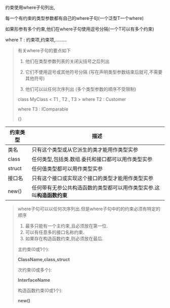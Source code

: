 约束使用where子句列出,

每一个有约束的类型参数都有自己的where子句(一个泛型T一个where)

如果形参有多个约束,他们在where子句使用逗号分隔(一个T可以有多个约束)

where T : 约束项,约束项,.........

> 有关where子句的要点如下
>
> 1. 他们在类型参数列表的关闭尖括号之后列出
>
> 2. 它们不使用逗号或其他符号分隔 (写在声明类型参数结束后就可,不需要其他符号)
>
> 3. 他们可以以任何次序列出 (多个类型参数的顺序不受限制)
>
>
> class MyClass < T1 , T2 , T3 > where T2 : Customer 
>
>  where T3 : IComparable
>
> {}



| 约束类型 | 描述                                                         |
| -------- | ------------------------------------------------------------ |
| 类名     | 只有这个类型或从它派生的类才能用作类型实参                   |
| class    | 任何类型,包括类.数组.委托和接口都可以用作类型实参            |
| struct   | 任何值类型都可以用作类型实参                                 |
| 接口名   | 只有这个接口或实现这个接口的类型才能用作类型实参             |
| new()    | 任何带有无参公共构造函数的类型都可以用作类型实参.这叫**构造函数约束** |

> where子句可以以任何次序列出.但是where子句中的的约束必须有特定的顺序
>
> 1. 最多只能有一个主约束,且必须放在第一位.
> 2. 可以有任意多的接口名称约束.
> 3. 如果存在构造函数约束,则必须放在最后.
>
> 主约束(0或1个):
>
> **ClassName,class,struct**
>
> 次约束(0或多个):
>
> **InterfaceName**
>
> 构造函数约束(0或1个):
>
> **new()**